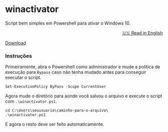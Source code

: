 # winactivator 
Script bem simples em Powershell para ativar o Windows 10.
<div align="right">
<a href="https://github.com/VictorXPDE/winactivator/">🇺🇸 Read in English</a>
</div>

[Download](https://github.com/VictorXPDE/winactivator/releases/)
### Instruções
Primeiramente, abra o Powershell como administrador e mude a política de execução para `Bypass` caso não tenha mudado antes para conseguir executar o script.
```pwsh
Set-ExecutionPolicy ByPass -Scope CurrentUser
```
Agora mude o diretório para aonde você salvou o arquivo e execute o script com `.\winactivator.ps1`.
```pwsh
cd C:\Users\seuusuario\caminho-para-o-arquivo\
.\winactivator.ps1
```
E agora o resto deve ser feito automaticamente.
